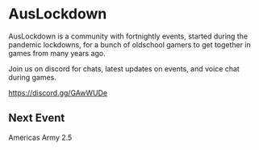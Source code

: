 # AusLockdown
AusLockdown is a community with fortnightly events, started during the pandemic lockdowns, for a bunch of oldschool gamers to get together in games from many years ago.

Join us on discord for chats, latest updates on events, and voice chat during games. 

https://discord.gg/GAwWUDe

## Next Event
Americas Army 2.5
